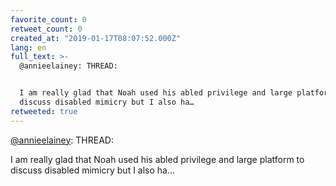 ```yaml
---
favorite_count: 0
retweet_count: 0
created_at: "2019-01-17T08:07:52.000Z"
lang: en
full_text: >-
  @annieelainey: THREAD:


  I am really glad that Noah used his abled privilege and large platform to
  discuss disabled mimicry but I also ha…
retweeted: true
---
```


[@annieelainey](https://twitter.com/annieelainey): THREAD:

I am really glad that Noah used his abled privilege and large platform to
discuss disabled mimicry but I also ha…
